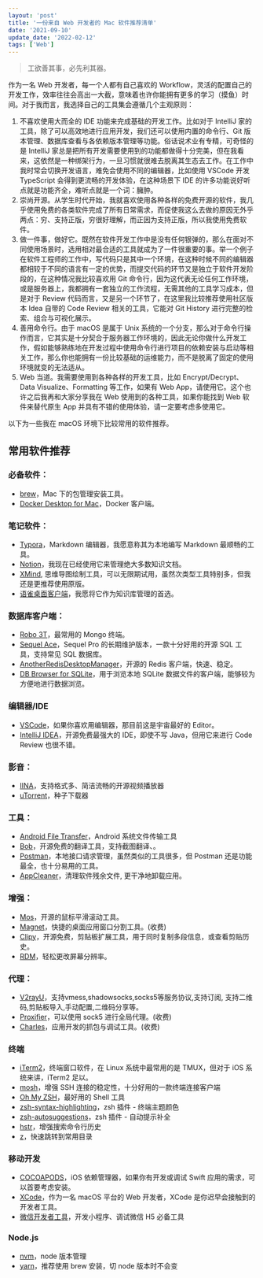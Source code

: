 ```yaml
---
layout: 'post'
title: '一份来自 Web 开发者的 Mac 软件推荐清单'
date: '2021-09-10'
update_date: '2022-02-12'
tags: ['Web']
---
```

> 工欲善其事，必先利其器。

作为一名 Web 开发者，每一个人都有自己喜欢的 Workflow，灵活的配置自己的开发工作，效率往往会高出一大截，意味着也许你能拥有更多的学习（摸鱼）时间。对于我而言，我选择自己的工具集会遵循几个主观原则：
1. 不喜欢使用大而全的 IDE 功能来完成基础的开发工作。比如对于 IntelliJ 家的工具，除了可以高效地进行应用开发，我们还可以使用内置的命令行、Git 版本管理、数据库查看与各依赖版本管理等功能。俗话说术业有专精，可奇怪的是 IntelliJ 家总是把所有开发需要使用到的功能都做得十分完美，但在我看来，这依然是一种绑架行为，一旦习惯就很难去脱离其生态去工作。在工作中我时常会切换开发语言，难免会使用不同的编辑器，比如使用 VSCode 开发 TypeScript 会得到更流畅的开发体验，在这种场景下 IDE 的许多功能说好听点就是功能齐全，难听点就是一个词：臃肿。
2. 崇尚开源。从学生时代开始，我就喜欢使用各种各样的免费开源的软件，我几乎使用免费的各类软件完成了所有日常需求，而促使我这么去做的原因无外乎两点：穷、支持正版，穷很好理解，而正因为支持正版，所以我使用免费软件。
3. 做一件事，做好它。既然在软件开发工作中是没有任何银弹的，那么在面对不同使用场景时，选用相对最合适的工具就成为了一件很重要的事。举一个例子在软件工程师的工作中，写代码只是其中一个环境，在这种时候不同的编辑器都相较于不同的语言有一定的优势，而提交代码的环节又是独立于软件开发阶段的，在这种情况我比较喜欢用 Git 命令行，因为这代表无论任何工作环境，或是服务器上，我都拥有一套独立的工作流程，无需其他的工具学习成本，但是对于 Review 代码而言，又是另一个环节了，在这里我比较推荐使用社区版本 Idea 自带的 Code Review 相关的工具，它能对 Git History 进行完整的检索、组合与可视化展示。
4. 善用命令行。由于 macOS 是属于 Unix 系统的一个分支，那么对于命令行操作而言，它其实是十分契合于服务器工作环境的，因此无论你做什么开发工作，假如能够熟练地在开发过程中使用命令行进行项目的依赖安装与启动等相关工作，那么你也能拥有一份比较基础的运维能力，而不是脱离了固定的使用环境就变的无法适从。
5. Web 当道。我需要使用到各种各样的开发工具，比如 Encrypt/Decrypt、Data Visualize、Formatting 等工作，如果有 Web App，请使用它。这个也许之后我再和大家分享我在 Web 使用到的各种工具，如果你能找到 Web 软件来替代原生 App 并具有不错的使用体验，请一定要考虑多使用它。

以下为一些我在 macOS 环境下比较常用的软件推荐。

## 常用软件推荐
### 必备软件：
- [brew](https://brew.sh/)，Mac 下的包管理安装工具。
- [Docker Desktop for Mac](https://hub.docker.com/editions/community/docker-ce-desktop-mac/)，Docker 客户端。

### 笔记软件：
- [Typora](https://typora.io/)，Markdown 编辑器，我愿意称其为本地编写 Markdown 最顺畅的工具。
- [Notion](https://www.notion.so/desktop)，我现在已经使用它来管理绝大多数知识文档。
- [XMind](https://www.xmind.net/), 思维导图绘制工具，可以无限期试用，虽然次类型工具特别多，但我还是更推荐使用原版。
- [语雀桌面客户端](https://www.yuque.com/install/desktop)，我愿将它作为知识库管理的首选。

### 数据库客户端：
- [Robo 3T](https://robomongo.org/)，最常用的 Mongo 终端。
- [Sequel Ace](https://sequel-ace.com/)，Sequel Pro 的长期维护版本，一款十分好用的开源 SQL 工具，支持常见 SQL 数据库。
- [AnotherRedisDesktopManager](https://github.com/qishibo/AnotherRedisDesktopManager)，开源的 Redis 客户端，快速、稳定。
- [DB Browser for SQLite](https://sqlitebrowser.org/)，用于浏览本地 SQLite 数据文件的客户端，能够较为方便地进行数据浏览。

### 编辑器/IDE
- [VSCode](https://code.visualstudio.com/)，如果你喜欢用编辑器，那目前这是宇宙最好的 Editor。
- [IntelliJ IDEA](https://www.jetbrains.com/idea/)，开源免费最强大的 IDE，即使不写 Java，但用它来进行 Code Review 也很不错。

### 影音：
- [IINA](https://iina.io/)，支持格式多、简洁流畅的开源视频播放器
- [uTorrent](https://www.utorrent.com/intl/zh/)，种子下载器

### 工具：
- [Android File Transfer](https://www.android.com/filetransfer/)，Android 系统文件传输工具
- [Bob](https://github.com/ripperhe/Bob)，开源免费的翻译工具，支持截图翻译、。
- [Postman](https://www.postman.com/downloads/)，本地接口请求管理，虽然类似的工具很多，但 Postman 还是功能最全，也十分易用的工具。
- [AppCleaner](https://freemacsoft.net/appcleaner/)，清理软件残余文件, 更干净地卸载应用。

### 增强：
- [Mos](https://github.com/Caldis/Mos)，开源的鼠标平滑滚动工具。
- [Magnet](https://apps.apple.com/cn/app/magnet/id441258766?mt=12)，快捷的桌面应用窗口分割工具。(收费)
- [Clipy](https://github.com/Clipy/Clipy)，开源免费，剪贴板扩展工具，用于同时复制多段信息，或查看剪贴历史。
- [RDM](https://github.com/avibrazil/RDM)，轻松更改屏幕分辨率。

### 代理：
- [V2rayU](https://github.com/yanue/V2rayU/releases)，支持vmess,shadowsocks,socks5等服务协议,支持订阅, 支持二维码,剪贴板导入,手动配置,二维码分享等。
- [Proxifier](https://www.proxifier.com/)，可以使用 sock5 进行全局代理。(收费)
- [Charles](https://www.charlesproxy.com/)，应用开发的抓包与调试工具。(收费)

### 终端
- [iTerm2](https://www.iterm2.com/)，终端窗口软件，在 Linux 系统中最常用的是 TMUX，但对于 iOS 系统来讲，iTerm2 足以。
- [mosh](https://mosh.org/)，增强 SSH 连接的稳定性，十分好用的一款终端连接客户端
- [Oh My ZSH](https://ohmyz.sh/#install)，最好用的 Shell 工具
- [zsh-syntax-highlighting](https://github.com/zsh-users/zsh-syntax-highlighting/blob/master/INSTALL.md)，zsh 插件 - 终端主题颜色
- [zsh-autosuggestions](https://github.com/zsh-users/zsh-autosuggestions/blob/master/INSTALL.md)，zsh 插件 - 自动提示补全
- [hstr](https://github.com/dvorka/hstr)，增强搜索命令行历史
- [z](https://github.com/rupa/z.git)，快速跳转到常用目录

### 移动开发
- [COCOAPODS](https://cocoapods.org/)，iOS 依赖管理器，如果你有开发或调试 Swift 应用的需求，可以首要考虑安装。
- [XCode](https://developer.apple.com/xcode/)，作为一名 macOS 平台的 Web 开发者，XCode 是你迟早会接触到的开发者工具。
- [微信开发者工具](https://developers.weixin.qq.com/miniprogram/dev/devtools/download.html)，开发小程序、调试微信 H5 必备工具

### Node.js
- [nvm](https://github.com/nvm-sh/nvm)，node 版本管理
- [yarn](https://classic.yarnpkg.com/en/docs/install/#mac-stable)，推荐使用 brew 安装，切 node 版本时不会变
